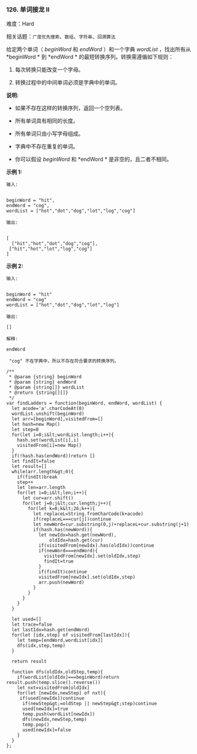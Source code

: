 ### 126. 单词接龙 II

难度：Hard

相关话题：`广度优先搜索`、`数组`、`字符串`、`回溯算法`

给定两个单词（ *beginWord*  和  *endWord* ）和一个字典  *wordList* ，找出所有从  *beginWord * 到  *endWord * 的最短转换序列。转换需遵循如下规则：





1. 每次转换只能改变一个字母。

2. 转换过程中的中间单词必须是字典中的单词。





 **说明:** 





* 如果不存在这样的转换序列，返回一个空列表。

* 所有单词具有相同的长度。

* 所有单词只由小写字母组成。

* 字典中不存在重复的单词。

* 你可以假设  *beginWord*  和  *endWord * 是非空的，且二者不相同。





 **示例 1:** 





```
输入:


beginWord = "hit",
endWord = "cog",
wordList = ["hot","dot","dog","lot","log","cog"]

输出:


[
  ["hit","hot","dot","dog","cog"],
 ["hit","hot","lot","log","cog"]
]

```

 **示例 2:** 





```
输入:


beginWord = "hit"
endWord = "cog"
wordList = ["hot","dot","dog","lot","log"]

输出: 

[]

解释:

endWord

 "cog" 不在字典中，所以不存在符合要求的转换序列。
```


```
/**
 * @param {string} beginWord
 * @param {string} endWord
 * @param {string[]} wordList
 * @return {string[][]}
 */
var findLadders = function(beginWord, endWord, wordList) {
  let acode='a'.charCodeAt(0)
  wordList.unshift(beginWord)
  let arr=[beginWord],visitedFrom=[]
  let hash=new Map()
  let step=0
  for(let i=0;i&lt;wordList.length;i++){
    hash.set(wordList[i],i)
    visitedFrom[i]=new Map()
  }
  if(!hash.has(endWord))return []
  let findIt=false
  let result=[]
  while(arr.length&gt;0){
    if(findIt)break
    step++
    let len=arr.length
    for(let i=0;i&lt;len;i++){
      let cur=arr.shift()
      for(let j=0;j&lt;cur.length;j++){
        for(let k=0;k&lt;26;k++){
          let replaceL=String.fromCharCode(k+acode)
          if(replaceL===cur[j])continue
          let newWord=cur.substring(0,j)+replaceL+cur.substring(j+1)
          if(hash.has(newWord)){
            let newIdx=hash.get(newWord),
                oldIdx=hash.get(cur)
            if(visitedFrom[newIdx].has(oldIdx))continue
            if(newWord===endWord){
              visitedFrom[newIdx].set(oldIdx,step)
              findIt=true
            }
            if(findIt)continue
            visitedFrom[newIdx].set(oldIdx,step)
            arr.push(newWord)
          }
        }
      }
    }
  }

  let used=[]
  let trace=false
  let lastIdx=hash.get(endWord)
  for(let [idx,step] of visitedFrom[lastIdx]){
    let temp=[endWord,wordList[idx]]
    dfs(idx,step,temp) 
  }
  
  return result
  
  function dfs(oldIdx,oldStep,temp){
    if(wordList[oldIdx]===beginWord)return result.push(temp.slice().reverse())
    let nxt=visitedFrom[oldIdx]
    for(let [newIdx,newStep] of nxt){
     if(used[newIdx])continue
      if(newStep&gt;=oldStep || newStep&gt;step)continue
      used[newIdx]=true
      temp.push(wordList[newIdx])
      dfs(newIdx,newStep,temp)
      temp.pop()
      used[newIdx]=false 
    }
  }
};



```
